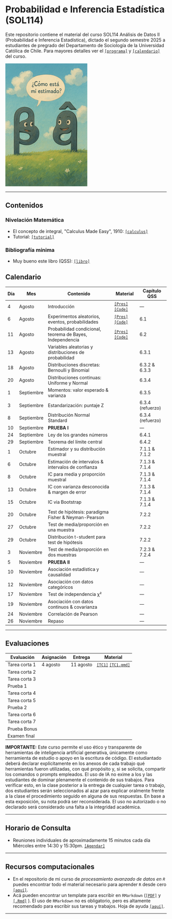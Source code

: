 # Probabilidad e Inferencia Estadística (SOL114)

Este repositorio contiene el material del curso SOL114 Análisis de Datos II (Probabilidad e Inferencia Estadística), dictado el segundo semestre 2025 a estudiantes de pregrado del Departamento de Sociología de la Universidad Católica de Chile. Para mayores detalles ver el [`[programa]`](files/syllabus_sol114.pdf) y [`[calendario]`](#Calendario) del curso.


![estimado](files/beta.png)

---

## Contenidos

### Nivelación Matemática

- El concepto de integral, "Calculus Made Easy", 1910: [`[calculus]`](files/calculus_easy.jpg)
- Tutorial: [`[tutorial]`](https://mebucca.github.io/ad2-sol114/files/tutorial#1) 


### Bibliografía mínima

- Muy bueno este libro (QSS): [`[libro]`](files/imai.pdf)


## Calendario

| Día | Mes        | Contenido                                                 | Material                                                                                                         | Capítulo QSS     |
| --- | ---------- | --------------------------------------------------------- | ---------------------------------------------------------------------------------------------------------------- | ---------------- |
| 4   | Agosto     | Introducción                                              | [`[Pres]`](https://mebucca.github.io/ad2-sol114/slides/class_0/class_0#1) [`[Code]`](slides/class_0/class_0.Rmd) | —                |
| 6   | Agosto     | Experimentos aleatorios, eventos, probabilidades          | [`[Pres]`](https://mebucca.github.io/ad2-sol114/slides/class_1/class_1#1) [`[Code]`](slides/class_1/class_1.Rmd)                                                                                                                  | 6.1              |
| 11  | Agosto     | Probabilidad condicional, teorema de Bayes, Independencia |[`[Pres]`](https://mebucca.github.io/ad2-sol114/slides/class_2/class_2#1) [`[Code]`](slides/class_2/class_2.Rmd)                                                                                                                  | 6.2              |
| 13  | Agosto     | Variables aleatorias y distribuciones de probabilidad     |                                                                                                                  | 6.3.1            |
| 18  | Agosto     | Distribuciones discretas: Bernoulli y Binomial            |                                                                                                                  | 6.3.2 & 6.3.3    |
| 20  | Agosto     | Distribuciones continuas: Uniforme y Normal               |                                                                                                                  | 6.3.4            |
| 1   | Septiembre | Momentos: valor esperado & varianza                       |                                                                                                                  | 6.3.5            |
| 3   | Septiembre | Estandarización: puntaje Z                                |                                                                                                                  | 6.3.4 (refuerzo) |
| 8   | Septiembre | Distribución Normal Standard                              |                                                                                                                  | 6.3.4 (refuerzo) |
| 10  | Septiembre | **PRUEBA I**                                              |                                                                                                                  | —                |
| 24  | Septiembre | Ley de los grandes números                                |                                                                                                                  | 6.4.1            |
| 29  | Septiembre | Teorema del límite central                                |                                                                                                                  | 6.4.2            |
| 1   | Octubre    | Estimador y su distribución muestral                      |                                                                                                                  | 7.1.1 & 7.1.2    |
| 6   | Octubre    | Estimación de intervalos & intervalos de confianza        |                                                                                                                  | 7.1.3 & 7.1.4    |
| 8   | Octubre    | IC para media y proporción muestral                       |                                                                                                                  | 7.1.3 & 7.1.4    |
| 13  | Octubre    | IC con varianza desconocida & margen de error             |                                                                                                                  | 7.1.3 & 7.1.4    |
| 15  | Octubre    | IC via Bootstrap                                          |                                                                                                                  | 7.1.3 & 7.1.4    |
| 20  | Octubre    | Test de hipótesis: paradigma Fisher & Neyman-Pearson      |                                                                                                                  | 7.2.2            |
| 27  | Octubre    | Test de media/proporción en una muestra                   |                                                                                                                  | 7.2.2            |
| 29  | Octubre    | Distribución t-student para test de hipótesis             |                                                                                                                  | 7.2.2            |
| 3   | Noviembre  | Test de media/proporción en dos muestras                  |                                                                                                                  | 7.2.3 & 7.2.4    |
| 5   | Noviembre  | **PRUEBA II**                                             |                                                                                                                  | —                |
| 10  | Noviembre  | Asociación estadística y causalidad                       |                                                                                                                  | —                |
| 12  | Noviembre  | Asociación con datos categóricos                          |                                                                                                                  | —                |
| 17  | Noviembre  | Test de independencia χ²                                  |                                                                                                                  | —                |
| 19  | Noviembre  | Asociación con datos continuos & covarianza               |                                                                                                                  | —                |
| 24  | Noviembre  | Correlación de Pearson                                    |                                                                                                                  | —                |
| 26  | Noviembre  | Repaso                                                    |                                                                                                                  | —                |

---

## Evaluaciones

| Evaluación    | Asignación | Entrega | Material |
| ------------- | ---------- | ------- | -------- |
| Tarea corta 1 |  4 agosto          |  11 agosto       |  [`[TC1]`](https://mebucca.github.io/ad2-sol114/homework/tc_1#1) [`[TC1.qmd]`](homework/tc_1.qmd)         |
| Tarea corta 2 |            |         |          |
| Tarea corta 3 |            |         |          |
| Prueba 1      |            |         |          |
| Tarea corta 4 |            |         |          |
| Tarea corta 5 |            |         |          |
| Prueba 2      |            |         |          |
| Tarea corta 6 |            |         |          |
| Tarea corta 7 |            |         |          |
| Prueba Bonus  |            |         |          |
| Examen final  |            |         |          |

**IMPORTANTE:** Este curso permite el uso ético y transparente de herramientas de inteligencia artificial generativa, únicamente como herramienta de estudio o apoyo en la escritura de código. El estudiantado deberá declarar explícitamente en los anexos de cada trabajo qué herramientas fueron utilizadas, con qué propósito y, si se solicita, compartir los comandos o prompts empleados. El uso de IA no exime a los y las estudiantes de dominar plenamente el contenido de sus trabajos. Para verificar esto, en la clase posterior a la entrega de cualquier tarea o trabajo, dos estudiantes serán seleccionados al azar para explicar oralmente frente a la clase el procedimiento seguido en alguna de sus respuestas. En base a esta exposición, su nota podrá ser reconsiderada. El uso no autorizado o no declarado será considerado una falta a la integridad académica.

---


## Horario de Consulta

- Reuniones individuales de aproximadamente 15 minutos cada día Miércoles entre 14:30 y 15:30pm. [`[Agendar]`](
https://calendar.app.google/8rfTeNoxGiDJPbzEA)


---

## Recursos computacionales

  - En el repositorio de mi curso de *procesamiento avanzado de datos en `R`* puedes encontrar todo el material necesario para aprender `R` desde cero [`[aquí]`](https://mebucca.github.io/dar_soc4001/).
  - Acá pueden encontrar un template para escribir en `RMarkdown` ([`[PDF]`](files/template_rmarkdown.pdf) y [`[.Rmd]`](files/template_rmarkdown.Rmd) ). El uso de `RMarkdown` no es obligatorio, pero es altamente recomendado para escribir sus tareas y trabajos. Hoja de ayuda [`[aquí]`](https://rstudio-pubs-static.s3.amazonaws.com/330387_5a40ca72c3b14824acedceb7d34618d1.html).
 
---

